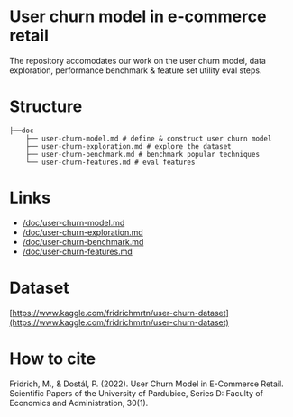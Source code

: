 # User churn model in e-commerce retail

The repository accomodates our work on the user churn model, data exploration, performance benchmark & feature set utility eval steps.

# Structure
```
├──doc
    ├── user-churn-model.md # define & construct user churn model
    ├── user-churn-exploration.md # explore the dataset
    ├── user-churn-benchmark.md # benchmark popular techniques    
    └── user-churn-features.md # eval features
```

# Links
 * [/doc/user-churn-model.md](/doc/user-churn-model.md)  
 * [/doc/user-churn-exploration.md](/doc/user-churn-exploration.md)  
 * [/doc/user-churn-benchmark.md](/doc/user-churn-benchmark.md)   
 * [/doc/user-churn-features.md](/doc/user-churn-features.md)  

# Dataset
[https://www.kaggle.com/fridrichmrtn/user-churn-dataset](https://www.kaggle.com/fridrichmrtn/user-churn-dataset)  

# How to cite
Fridrich, M., & Dostál, P. (2022). User Churn Model in E-Commerce Retail. Scientific Papers of the University of Pardubice, Series D: Faculty of Economics and Administration, 30(1).